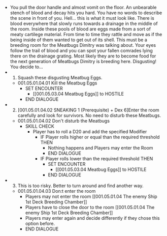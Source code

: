 - You pull the door handle and almost vomit on the floor. An unbearable stench of blood and decay hits you hard. You have no words to describe the scene in front of you. Hell... this is what it must look like. There is blood everywhere that slowly runs towards a drainage in the middle of the room. Inside these pools of blood are eggs made from a sort of meaty cartilege material. From time to time they rattle and move as if the being inside of them wanted to get out of its shell. This must be a breeding room for the Meatbugs Dimitry was talking about. Your eyes follow the trail of blood and you can spot your fallen comrades lying there on the drainage grating. Most likely they are to become food for the next generation of Meatbugs Dimitry is breeding here. Disgusting! You decide to...
- 1. Squash these disgusting Meatbug Eggs.
	- 001.05.01.04.01 Kill the Meatbug Eggs
		- SET ENCOUNTER
			- [[001.05.03.04 Meatbug Eggs]] to HOSTILE
		- END DIALOGUE
- 2. [001.05.01.04.02 SNEAKING 1 (Prerequisite) + Dex 6]Enter the room carefully and look for survivors. No need to disturb these Meatbugs.
	- 001.05.01.04.02 Don't disturb the Meatbugs
		- SKILL CHECK
			- Player has to roll a D20 and add the specified Modifier
				- IF Player rolls higher or equal than the required threshold THEN
					- Nothing happens and Players may enter the Room
					- END DIALOGUE
				- IF Player rolls lower than the required threshold THEN
					- SET ENCOUNTER
						- [[001.05.03.04 Meatbug Eggs]] to HOSTILE
					- END DIALOGUE
- 3. This is too risky. Better to turn around and find another way.
	- 001.05.01.04.03 Don:t enter the room
		- Players may not enter the room [[001.05.01.04 The enemy Ship 1st Deck Breeding Chamber]]
		- Players have to close the door to the room [[001.05.01.04 The enemy Ship 1st Deck Breeding Chamber]]
		- Players may enter again and decide differently if they chose this option before.
		- END DIALOGUE